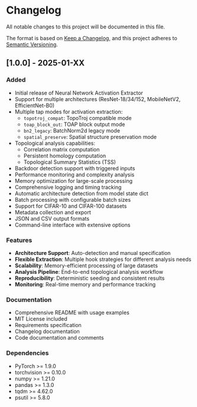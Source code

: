 # Changelog

All notable changes to this project will be documented in this file.

The format is based on [Keep a Changelog](https://keepachangelog.com/en/1.0.0/),
and this project adheres to [Semantic Versioning](https://semver.org/spec/v2.0.0.html).

## [1.0.0] - 2025-01-XX

### Added
- Initial release of Neural Network Activation Extractor
- Support for multiple architectures (ResNet-18/34/152, MobileNetV2, EfficientNet-B0)
- Multiple tap modes for activation extraction:
  - `topotroj_compat`: TopoTroj compatible mode
  - `toap_block_out`: TOAP block output mode
  - `bn2_legacy`: BatchNorm2d legacy mode
  - `spatial_preserve`: Spatial structure preservation mode
- Topological analysis capabilities:
  - Correlation matrix computation
  - Persistent homology computation
  - Topological Summary Statistics (TSS)
- Backdoor detection support with triggered inputs
- Performance monitoring and complexity analysis
- Memory optimization for large-scale processing
- Comprehensive logging and timing tracking
- Automatic architecture detection from model state dict
- Batch processing with configurable batch sizes
- Support for CIFAR-10 and CIFAR-100 datasets
- Metadata collection and export
- JSON and CSV output formats
- Command-line interface with extensive options

### Features
- **Architecture Support**: Auto-detection and manual specification
- **Flexible Extraction**: Multiple hook strategies for different analysis needs
- **Scalability**: Memory-efficient processing of large datasets
- **Analysis Pipeline**: End-to-end topological analysis workflow
- **Reproducibility**: Deterministic seeding and consistent results
- **Monitoring**: Real-time memory and performance tracking

### Documentation
- Comprehensive README with usage examples
- MIT License included
- Requirements specification
- Changelog documentation
- Code documentation and comments

### Dependencies
- PyTorch >= 1.9.0
- torchvision >= 0.10.0
- numpy >= 1.21.0
- pandas >= 1.3.0
- tqdm >= 4.62.0
- psutil >= 5.8.0
